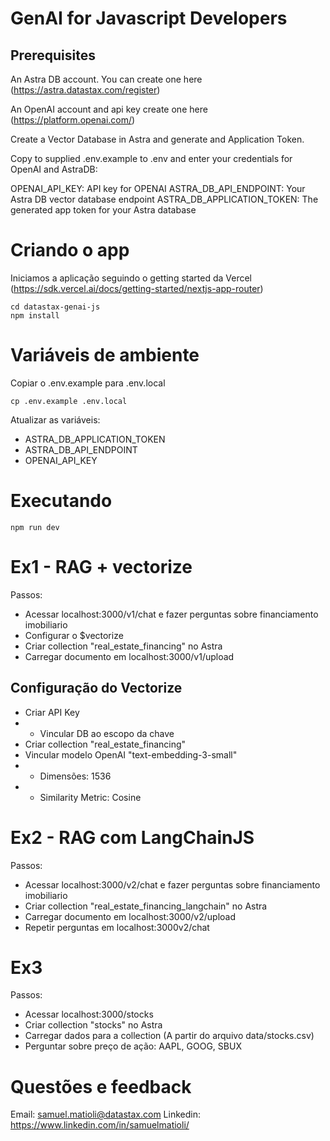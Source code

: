 # GenAI for Javascript Developers

## Prerequisites

An Astra DB account. You can create one here (https://astra.datastax.com/register)

An OpenAI account and api key create one here (https://platform.openai.com/)

Create a Vector Database in Astra and generate and Application Token.

Copy to supplied .env.example to .env and enter your credentials for OpenAI and AstraDB:

OPENAI_API_KEY: API key for OPENAI
ASTRA_DB_API_ENDPOINT: Your Astra DB vector database endpoint
ASTRA_DB_APPLICATION_TOKEN: The generated app token for your Astra database

# Criando o app

Iniciamos a aplicação seguindo o getting started da Vercel (https://sdk.vercel.ai/docs/getting-started/nextjs-app-router)

```
cd datastax-genai-js
npm install 
```

# Variáveis de ambiente

Copiar o .env.example para .env.local

```
cp .env.example .env.local
```

Atualizar as variáveis:

- ASTRA_DB_APPLICATION_TOKEN
- ASTRA_DB_API_ENDPOINT
- OPENAI_API_KEY

# Executando

```
npm run dev
```

# Ex1 - RAG + vectorize

Passos:

- Acessar localhost:3000/v1/chat e fazer perguntas sobre financiamento imobiliario
- Configurar o $vectorize
- Criar collection "real_estate_financing" no Astra
- Carregar documento em localhost:3000/v1/upload

## Configuração do Vectorize

- Criar API Key
- - Vincular DB ao escopo da chave
- Criar collection "real_estate_financing"
- Vincular modelo OpenAI "text-embedding-3-small"
- - Dimensões: 1536
- - Similarity Metric: Cosine

# Ex2 - RAG com LangChainJS

Passos:

- Acessar localhost:3000/v2/chat e fazer perguntas sobre financiamento imobiliario
- Criar collection "real_estate_financing_langchain" no Astra
- Carregar documento em localhost:3000/v2/upload
- Repetir perguntas em localhost:3000v2/chat


# Ex3

Passos:

- Acessar localhost:3000/stocks
- Criar collection "stocks" no Astra
- Carregar dados para a collection (A partir do arquivo data/stocks.csv)
- Perguntar sobre preço de ação: AAPL, GOOG, SBUX


# Questões e feedback

Email: samuel.matioli@datastax.com
Linkedin: https://www.linkedin.com/in/samuelmatioli/
